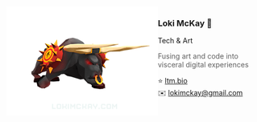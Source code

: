 <a href="https://lokimckay.com">
  <img align="left" width="300" height="217" src="./bull-anim.png">
</a>

### Loki McKay 🐉

Tech & Art

> Fusing art and code into visceral digital experiences

⭐ [ltm.bio](https://ltm.bio)  
✉️ [lokimckay@gmail.com](mailto:lokimckay@gmail.com)
